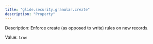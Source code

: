 ```yaml
---
title: "glide.security.granular.create"
description: "Property"
---
```


Description: Enforce create (as opposed to write) rules on new records.

Value: `true`